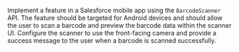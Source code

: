 Implement a feature in a Salesforce mobile app using the `BarcodeScanner` API. The feature should be targeted for Android devices and should allow the user to scan a barcode and preview the barcode data within the scanner UI. Configure the scanner to use the front-facing camera and provide a success message to the user when a barcode is scanned successfully.
